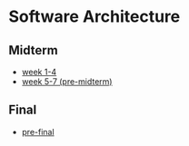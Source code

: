 # Software Architecture

## Midterm

- [week 1-4](midterm-part1.md)
- [week 5-7 (pre-midterm)](midterm-part2.md)

## Final

- [pre-final](final.md)
